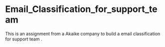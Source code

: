 # Email_Classification_for_support_team
This is an assignment from a Akaike company to build a email classification for support team .
